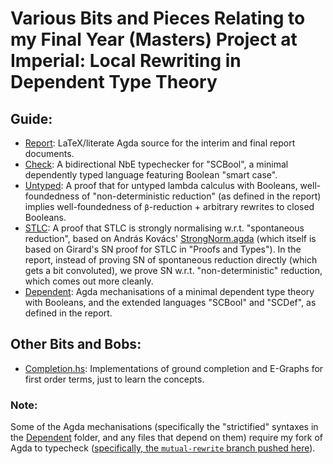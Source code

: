 # Various Bits and Pieces Relating to my Final Year (Masters) Project at Imperial: Local Rewriting in Dependent Type Theory

## Guide:

- [Report](./Report): LaTeX/literate Agda source for the interim and final report documents.
- [Check](./check): A bidirectional NbE typechecker for "SCBool", a minimal dependently typed language featuring Boolean "smart case".
- [Untyped](./Untyped/BoolRw.agda): A proof that for untyped lambda calculus with Booleans, well-foundedness of "non-deterministic reduction" (as defined in the report) implies well-foundedness of `β`-reduction + arbitrary rewrites to closed Booleans.
- [STLC](./STLC): A proof that STLC is strongly normalising w.r.t. "spontaneous reduction", based on András Kovács' [StrongNorm.agda](https://github.com/AndrasKovacs/misc-stuff/blob/master/agda/STLCStrongNorm/StrongNorm.agda) (which itself is based on Girard's SN proof for STLC in "Proofs and Types"). In the report, instead of proving SN of spontaneous reduction directly (which gets a bit convoluted), we prove SN w.r.t. "non-deterministic" reduction, which comes out more cleanly.
- [Dependent](./Dependent): Agda mechanisations of a minimal dependent type theory with Booleans, and the extended languages "SCBool" and "SCDef", as defined in the report.

## Other Bits and Bobs:

- [Completion.hs](./Completion.hs): Implementations of ground completion and E-Graphs for first order terms, just to learn the concepts.

### Note:

Some of the Agda mechanisations (specifically the "strictified" syntaxes in the [Dependent](./Dependent/) folder, and any files that depend on them) require my fork of Agda to typecheck ([specifically, the `mutual-rewrite` branch pushed here](https://github.com/NathanielB123/agda/tree/mutual-rewrite)).
